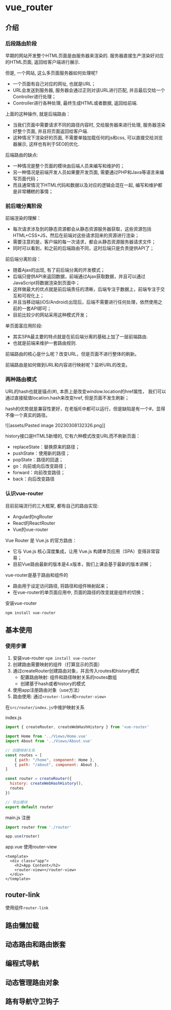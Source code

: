 # vue_router

## 介绍

### 后段路由阶段

早期的网站开发整个HTML页面是由服务器来渲染的. 服务器直接生产渲染好对应的HTML页面, 返回给客户端进行展示.

但是, 一个网站, 这么多页面服务器如何处理呢?
- 一个页面有自己对应的网址, 也就是URL；
- URL会发送到服务器, 服务器会通过正则对该URL进行匹配, 并且最后交给一个Controller进行处理；
- Controller进行各种处理, 最终生成HTML或者数据, 返回给前端.

上面的这种操作, 就是后端路由：

- 当我们页面中需要请求不同的路径内容时, 交给服务器来进行处理, 服务器渲染好整个页面, 并且将页面返回给客户端.
- 这种情况下渲染好的页面, 不需要单独加载任何的js和css, 可以直接交给浏览器展示, 这样也有利于SEO的优化.

后端路由的缺点:
- 一种情况是整个页面的模块由后端人员来编写和维护的；
- 另一种情况是前端开发人员如果要开发页面, 需要通过PHP和Java等语言来编写页面代码；
- 而且通常情况下HTML代码和数据以及对应的逻辑会混在一起, 编写和维护都是非常糟糕的事情；

### 前后端分离阶段

前端渲染的理解：
- 每次请求涉及到的静态资源都会从静态资源服务器获取，这些资源包括HTML+CSS+JS，然后在前端对这些请求回来的资源进行渲染；
- 需要注意的是，客户端的每一次请求，都会从静态资源服务器请求文件；
- 同时可以看到，和之前的后端路由不同，这时后端只是负责提供API了；

前后端分离阶段：
- 随着Ajax的出现, 有了前后端分离的开发模式；
- 后端只提供API来返回数据，前端通过Ajax获取数据，并且可以通过JavaScript将数据渲染到页面中；
- 这样做最大的优点就是前后端责任的清晰，后端专注于数据上，前端专注于交互和可视化上；
- 并且当移动端(iOS/Android)出现后，后端不需要进行任何处理，依然使用之前的一套API即可；
- 目前比较少的网站采用这种模式开发；

单页面富应用阶段:
- 其实SPA最主要的特点就是在前后端分离的基础上加了一层前端路由.
- 也就是前端来维护一套路由规则.

前端路由的核心是什么呢？改变URL，但是页面不进行整体的刷新。

前端路由是如何做到URL和内容进行映射呢？监听URL的改变。

### 两种路由模式

URL的hash也就是锚点(#), 本质上是改变window.location的href属性， 我们可以通过直接赋值location.hash来改变href, 但是页面不发生刷新；

hash的优势就是兼容性更好，在老版IE中都可以运行，但是缺陷是有一个#，显得不像一个真实的路径。

![[assets/Pasted image 20230308132326.png]]

history接口是HTML5新增的, 它有六种模式改变URL而不刷新页面：
- replaceState：替换原来的路径；
- pushState：使用新的路径；
- popState：路径的回退；
- go：向前或向后改变路径；
- forward：向前改变路径；
- back：向后改变路径

### 认识vue-router

目前前端流行的三大框架, 都有自己的路由实现:
- Angular的ngRouter
- React的ReactRouter
- Vue的vue-router

Vue Router 是 Vue.js 的官方路由：
- 它与 Vue.js 核心深度集成，让用 Vue.js 构建单页应用（SPA）变得非常容易；
- 目前Vue路由最新的版本是4.x版本，我们上课会基于最新的版本讲解；

vue-router是基于路由和组件的
- 路由用于设定访问路径, 将路径和组件映射起来；
- 在vue-router的单页面应用中, 页面的路径的改变就是组件的切换；

安装vue-router

```bash
npm install vue-router
```

## 基本使用

### 使用步骤

1. 安装vue-router `npm install vue-router`
2. 创建路由需要映射的组件（打算显示的页面）
3. 通过createRouter创建路由对象，并且传入routes和history模式
	-  配置路由映射: 组件和路径映射关系的routes数组
	-  创建基于hash或者history的模式
4. 使用app注册路由对象（use方法）
5. 路由使用: 通过`<router-link>`和`<router-view>`

在`src/router/index.js`中维护映射关系

index.js

```js
import { createRouter, createWebHashHistory } from 'vue-router'

import Home from '../Views/Home.vue'
import About from '../Views/About.vue'

// 创建映射关系
const routes = [
    { path: "/home", component: Home },
    { path: "/about", component: About },
]

const router = createRouter({
  history: createWebHashHistory(),
  routes
})

// 导出模块
export default router
```

main.js 注册

```js
import router from './router'

app.use(router)
```

app.vue 使用router-view

```vue
<template>
  <div class="app">
    <h2>App Content</h2>
    <router-view></router-view>
  </div>
</template>
```


## router-link

使用组件`router-link`





## 路由懒加载


## 动态路由和路由嵌套


## 编程式导航


## 动态管理路由对象


## 路有导航守卫钩子